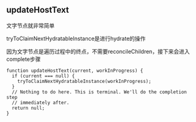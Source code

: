 ## updateHostText
文字节点就非常简单

tryToClaimNextHydratableInstance是进行hydrate的操作

因为文字节点是遍历过程中的终点，不需要reconcileChildren，接下来会进入complete步骤


```
function updateHostText(current, workInProgress) {
  if (current === null) {
    tryToClaimNextHydratableInstance(workInProgress);
  }
  // Nothing to do here. This is terminal. We'll do the completion step
  // immediately after.
  return null;
}
```